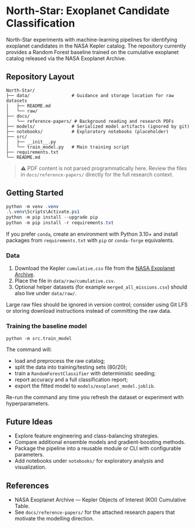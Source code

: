 # North-Star: Exoplanet Candidate Classification

North-Star experiments with machine-learning pipelines for identifying
exoplanet candidates in the NASA Kepler catalog. The repository currently
provides a Random Forest baseline trained on the cumulative exoplanet
catalog released via the NASA Exoplanet Archive.

## Repository Layout

```
North-Star/
├── data/                # Guidance and storage location for raw datasets
│   ├── README.md
│   └── raw/
├── docs/
│   └── reference-papers/ # Background reading and research PDFs
├── models/              # Serialized model artifacts (ignored by git)
├── notebooks/           # Exploratory notebooks (placeholder)
├── src/
│   ├── __init__.py
│   └── train_model.py   # Main training script
├── requirements.txt
└── README.md
```

> ⚠️ PDF content is not parsed programmatically here. Review the files in
> `docs/reference-papers/` directly for the full research context.

## Getting Started

```powershell
python -m venv .venv
.\.venv\Scripts\Activate.ps1
python -m pip install --upgrade pip
python -m pip install -r requirements.txt
```

If you prefer `conda`, create an environment with Python 3.10+ and install
packages from `requirements.txt` with `pip` or `conda-forge` equivalents.

### Data

1. Download the Kepler `cumulative.csv` file from the
   [NASA Exoplanet Archive](https://exoplanetarchive.ipac.caltech.edu/).
2. Place the file in `data/raw/cumulative.csv`.
3. Optional helper datasets (for example `merged_all_missions.csv`) should
   also live under `data/raw/`.

Large raw files should be ignored in version control; consider using Git LFS
or storing download instructions instead of committing the raw data.

### Training the baseline model

```
python -m src.train_model
```

The command will:

- load and preprocess the raw catalog;
- split the data into training/testing sets (80/20);
- train a `RandomForestClassifier` with deterministic seeding;
- report accuracy and a full classification report;
- export the fitted model to `models/exoplanet_model.joblib`.

Re-run the command any time you refresh the dataset or experiment with
hyperparameters.

## Future Ideas

- Explore feature engineering and class-balancing strategies.
- Compare additional ensemble models and gradient-boosting methods.
- Package the pipeline into a reusable module or CLI with configurable
  parameters.
- Add notebooks under `notebooks/` for exploratory analysis and visualization.

## References

- NASA Exoplanet Archive — Kepler Objects of Interest (KOI) Cumulative Table.
- See `docs/reference-papers/` for the attached research papers that motivate
  the modelling direction.
